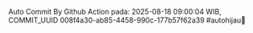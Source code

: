 Auto Commit By Github Action pada: 2025-08-18 09:00:04 WIB, COMMIT_UUID 008f4a30-ab85-4458-990c-177b57f62a39 #autohijau🗿
